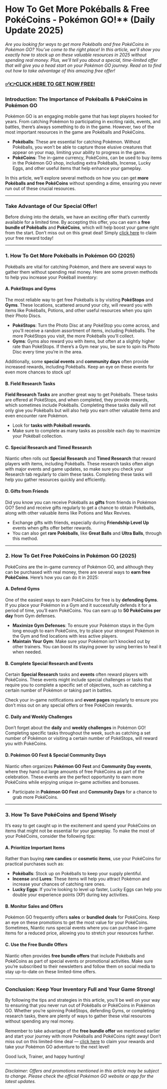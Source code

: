 # How To Get More Pokéballs & Free PokéCoins - Pokémon GO!** (Daily Update 2025)

*Are you looking for ways to get more Pokéballs and free PokéCoins in Pokémon GO? You’ve come to the right place! In this article, we’ll show you exactly how to stock up on these valuable resources in 2025 without spending real money. Plus, we’ll tell you about a special, time-limited offer that will give you a head start on your Pokémon GO journey. Read on to find out how to take advantage of this amazing free offer!*

### [✅👉CLICK HERE TO GET NOW FREE!](https://freeforyou.xyz/pokemon/go/free/)

### Introduction: The Importance of Pokéballs & PokéCoins in Pokémon GO

Pokémon GO is an engaging mobile game that has kept players hooked for years. From catching Pokémon to participating in exciting raids, events, and battles, there’s always something to do in the game. However, two of the most important resources in the game are Pokéballs and PokéCoins.

- **Pokéballs**: These are essential for catching Pokémon. Without Pokéballs, you won’t be able to capture those elusive creatures that appear on your map, limiting your ability to progress in the game.
- **PokéCoins**: The in-game currency, PokéCoins, can be used to buy items in the Pokémon GO shop, including extra Pokéballs, Incense, Lucky Eggs, and other useful items that help enhance your gameplay.

In this article, we’ll explore several methods on how you can get **more Pokéballs and free PokéCoins** without spending a dime, ensuring you never run out of these crucial resources.

---

### Take Advantage of Our Special Offer!

Before diving into the details, we have an exciting offer that’s currently available for a limited time. By accepting this offer, you can earn a **free bundle of Pokéballs** and **PokéCoins**, which will help boost your game right from the start. Don’t miss out on this great deal! Simply [click here](#) to claim your free reward today!

---

### 1. How To Get More Pokéballs in Pokémon GO (2025)

Pokéballs are vital for catching Pokémon, and there are several ways to gather them without spending real money. Here are some proven methods to help you increase your Pokéball inventory:

#### A. **PokéStops and Gyms**

The most reliable way to get free Pokéballs is by visiting **PokéStops** and **Gyms**. These locations, scattered around your city, will reward you with items like Pokéballs, Potions, and other useful resources when you spin their Photo Discs.

- **PokéStops**: Turn the Photo Disc at any PokéStop you come across, and you’ll receive a random assortment of items, including Pokéballs. The more PokéStops you visit, the more Pokéballs you’ll collect.
- **Gyms**: Gyms also reward you with items, but often at a slightly higher rate than PokéStops. If there’s a Gym near you, be sure to spin its Photo Disc every time you’re in the area.

Additionally, some **special events** and **community days** often provide increased rewards, including Pokéballs. Keep an eye on these events for even more chances to stock up!

#### B. **Field Research Tasks**

**Field Research Tasks** are another great way to get Pokéballs. These tasks are offered at PokéStops, and when completed, they provide rewards, which sometimes include Pokéballs. Completing these tasks daily will not only give you Pokéballs but will also help you earn other valuable items and even encounter rare Pokémon.

- Look for **tasks with Pokéball rewards**.
- Make sure to complete as many tasks as possible each day to maximize your Pokéball collection.

#### C. **Special Research and Timed Research**

Niantic often rolls out **Special Research** and **Timed Research** that reward players with items, including Pokéballs. These research tasks often align with major events and game updates, so make sure you check your Research tab regularly to claim these tasks. Completing these tasks will help you gather resources quickly and efficiently.

#### D. **Gifts from Friends**

Did you know you can receive Pokéballs as **gifts** from friends in Pokémon GO? Send and receive gifts regularly to get a chance to obtain Pokéballs, along with other valuable items like Potions and Max Revives.

- Exchange gifts with friends, especially during **Friendship Level Up** events when gifts offer better rewards.
- You can also get **rare Pokéballs**, like **Great Balls** and **Ultra Balls**, through this method.

---

### 2. How To Get Free PokéCoins in Pokémon GO (2025)

PokéCoins are the in-game currency of Pokémon GO, and although they can be purchased with real money, there are several ways to **earn free PokéCoins**. Here’s how you can do it in 2025:

#### A. **Defend Gyms**

One of the easiest ways to earn PokéCoins for free is by **defending Gyms**. If you place your Pokémon in a Gym and it successfully defends it for a period of time, you’ll earn PokéCoins. You can earn up to **50 PokéCoins per day** from Gym defenses.

- **Maximize Gym Defenses**: To ensure your Pokémon stays in the Gym long enough to earn PokéCoins, try to place your strongest Pokémon in the Gym and find locations with less active players.
- **Maintain Your Gym**: Make sure your Pokémon isn’t knocked out by other trainers. You can boost its staying power by using berries to heal it when needed.

#### B. **Complete Special Research and Events**

Certain **Special Research** tasks and **events** often reward players with PokéCoins. These events might include special challenges or tasks that require you to complete a specific set of objectives, such as catching a certain number of Pokémon or taking part in battles.

Check your in-game notifications and **event pages** regularly to ensure you don’t miss out on any special offers or free PokéCoin rewards.

#### C. **Daily and Weekly Challenges**

Don’t forget about the **daily** and **weekly challenges** in Pokémon GO! Completing specific tasks throughout the week, such as catching a set number of Pokémon or visiting a certain number of PokéStops, will reward you with PokéCoins.

#### D. **Pokémon GO Fest & Special Community Days**

Niantic often organizes **Pokémon GO Fest** and **Community Day events**, where they hand out large amounts of free PokéCoins as part of the celebration. These events are the perfect opportunity to earn more PokéCoins while enjoying unique in-game activities and bonuses.

- Participate in **Pokémon GO Fest** and **Community Days** for a chance to grab more PokéCoins.

---

### 3. How To Save PokéCoins and Spend Wisely

It’s easy to get caught up in the excitement and spend your PokéCoins on items that might not be essential for your gameplay. To make the most of your PokéCoins, consider the following tips:

#### A. **Prioritize Important Items**

Rather than buying **rare candies** or **cosmetic items**, use your PokéCoins for practical purchases such as:

- **Pokéballs**: Stock up on Pokéballs to keep your supply plentiful.
- **Incense** and **Lures**: These items will help you attract Pokémon and increase your chances of catching rare ones.
- **Lucky Eggs**: If you’re looking to level up faster, Lucky Eggs can help you double your experience points (XP) during key activities.

#### B. **Monitor Sales and Offers**

Pokémon GO frequently offers **sales** or **bundled deals** for PokéCoins. Keep an eye on these promotions to get the most value for your PokéCoins. Sometimes, Niantic runs special events where you can purchase in-game items for a reduced price, allowing you to stretch your resources further.

#### C. **Use the Free Bundle Offers**

Niantic often provides **free bundle offers** that include Pokéballs and PokéCoins as part of special events or promotional activities. Make sure you’re subscribed to their newsletters and follow them on social media to stay up-to-date on these limited-time offers.

---

### Conclusion: Keep Your Inventory Full and Your Game Strong!

By following the tips and strategies in this article, you’ll be well on your way to ensuring that you never run out of Pokéballs or PokéCoins in Pokémon GO. Whether you’re spinning PokéStops, defending Gyms, or completing research tasks, there are plenty of ways to gather these vital resources without spending any real money.

Remember to take advantage of the **free bundle offer** we mentioned earlier and start your journey with more Pokéballs and PokéCoins right away! Don’t miss out on this limited-time deal — [click here](#) to claim your rewards and take your Pokémon GO adventure to the next level!

Good luck, Trainer, and happy hunting!

---

*Disclaimer: Offers and promotions mentioned in this article may be subject to change. Please check the official Pokémon GO website or app for the latest updates.*
